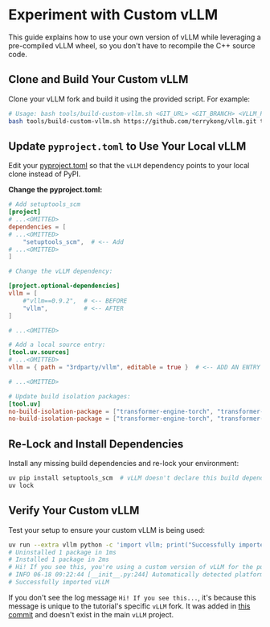 # Experiment with Custom vLLM

This guide explains how to use your own version of vLLM while leveraging a pre-compiled vLLM wheel, so you don't have to recompile the C++ source code.

## Clone and Build Your Custom vLLM

Clone your vLLM fork and build it using the provided script. For example:

```sh
# Usage: bash tools/build-custom-vllm.sh <GIT_URL> <GIT_BRANCH> <VLLM_PRECOMILED_WHEEL_COMMIT>
bash tools/build-custom-vllm.sh https://github.com/terrykong/vllm.git terryk/demo-custom-vllm a3319f4f04fbea7defe883e516df727711e516cd
```
## Update `pyproject.toml` to Use Your Local vLLM
Edit your [pyproject.toml](https://github.com/NVIDIA-NeMo/RL/blob/main/pyproject.toml) so that the  `vLLM`  dependency points to your local clone instead of PyPI.

**Change the pyproject.toml:**
```toml
# Add setuptools_scm
[project]
# ...<OMITTED>
dependencies = [
# ...<OMITTED>
    "setuptools_scm",  # <-- Add
# ...<OMITTED>
]

# Change the vLLM dependency:

[project.optional-dependencies]
vllm = [
    #"vllm==0.9.2",  # <-- BEFORE
    "vllm",          # <-- AFTER
]

# ...<OMITTED>

# Add a local source entry:
[tool.uv.sources]
# ...<OMITTED>
vllm = { path = "3rdparty/vllm", editable = true }  # <-- ADD AN ENTRY

# ...<OMITTED>

# Update build isolation packages:
[tool.uv]
no-build-isolation-package = ["transformer-engine-torch", "transformer-engine"]          # <-- BEFORE
no-build-isolation-package = ["transformer-engine-torch", "transformer-engine", "vllm"]  # <-- AFTER
```
## Re-Lock and Install Dependencies
Install any missing build dependencies and re-lock your environment:

```sh
uv pip install setuptools_scm  # vLLM doesn't declare this build dependency so we install it manually
uv lock
```
## Verify Your Custom vLLM
Test your setup to ensure your custom vLLM is being used:
```sh
uv run --extra vllm python -c 'import vllm; print("Successfully imported vLLM")'
# Uninstalled 1 package in 1ms
# Installed 1 package in 2ms
# Hi! If you see this, you're using a custom version of vLLM for the purposes of this tutorial
# INFO 06-18 09:22:44 [__init__.py:244] Automatically detected platform cuda.
# Successfully imported vLLM
```

If you don't see the log message `Hi! If you see this...`, it's because this message is unique to the tutorial's specific `vLLM` fork. It was added in [this commit](https://github.com/terrykong/vllm/commit/69d5add744e51b988e985736f35c162d3e87b683) and doesn't exist in the main `vLLM` project.
